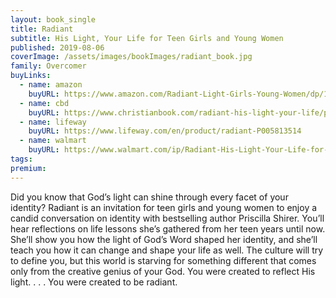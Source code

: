 ```yaml
---
layout: book_single
title: Radiant
subtitle: His Light, Your Life for Teen Girls and Young Women
published: 2019-08-06
coverImage: /assets/images/bookImages/radiant_book.jpg
family: Overcomer
buyLinks:
  - name: amazon
    buyURL: https://www.amazon.com/Radiant-Light-Girls-Young-Women/dp/1535949872/ref=sr_1_1?keywords=Radiant+Shirer&qid=1637272719&qsid=141-6196979-4180442&sr=8-1&sres=1535949872%2C153596006X%2C1646111273%2C1462774040%2C1462776345%2C1087742773%2C1462794963%2C1538717360%2C1648702902%2C1433690187%2C0764238396%2C1535924195%2CB00Q72WFDK%2CB01N132COK%2C0785234187%2C0736966013&srpt=ABIS_BOOK
  - name: cbd
    buyURL: https://www.christianbook.com/radiant-his-light-your-life/priscilla-shirer/9781535949873/pd/949871?event=ESRCN
  - name: lifeway
    buyURL: https://www.lifeway.com/en/product/radiant-P005813514
  - name: walmart
    buyURL: https://www.walmart.com/ip/Radiant-His-Light-Your-Life-for-Teen-Girls-and-Young-Women-Paperback-9781535949873/664916590
tags:
premium:
---
```

Did you know that God’s light can shine through every facet of your identity? Radiant is an invitation for teen girls and young women to enjoy a candid conversation on identity with bestselling author Priscilla Shirer. You’ll hear reflections on life lessons she’s gathered from her teen years until now. She’ll show you how the light of God’s Word shaped her identity, and she’ll teach you how it can change and shape your life as well. The culture will try to define you, but this world is starving for something different that comes only from the creative genius of your God. You were created to reflect His light. . . . You were created to be radiant.
